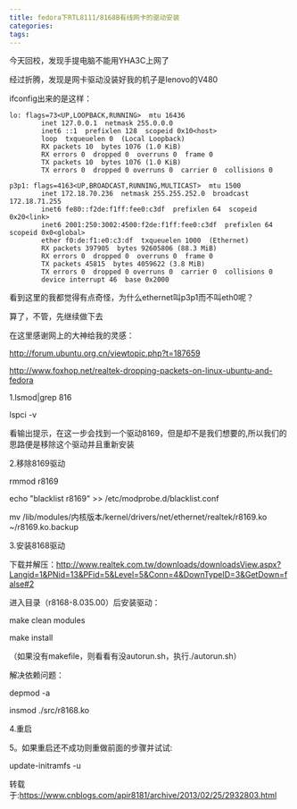 ```yaml
---
title: fedora下RTL8111/8168B有线网卡的驱动安装
categories: 
tags: 
---
```

今天回校，发现手提电脑不能用YHA3C上网了

经过折腾，发现是网卡驱动没装好我的机子是lenovo的V480

ifconfig出来的是这样：

    
    
    lo: flags=73<UP,LOOPBACK,RUNNING>  mtu 16436
            inet 127.0.0.1  netmask 255.0.0.0
            inet6 ::1  prefixlen 128  scopeid 0x10<host>
            loop  txqueuelen 0  (Local Loopback)
            RX packets 10  bytes 1076 (1.0 KiB)
            RX errors 0  dropped 0  overruns 0  frame 0
            TX packets 10  bytes 1076 (1.0 KiB)
            TX errors 0  dropped 0 overruns 0  carrier 0  collisions 0
    
    p3p1: flags=4163<UP,BROADCAST,RUNNING,MULTICAST>  mtu 1500
            inet 172.18.70.236  netmask 255.255.252.0  broadcast 172.18.71.255
            inet6 fe80::f2de:f1ff:fee0:c3df  prefixlen 64  scopeid 0x20<link>
            inet6 2001:250:3002:4500:f2de:f1ff:fee0:c3df  prefixlen 64  scopeid 0x0<global>
            ether f0:de:f1:e0:c3:df  txqueuelen 1000  (Ethernet)
            RX packets 397905  bytes 92605806 (88.3 MiB)
            RX errors 0  dropped 0  overruns 0  frame 0
            TX packets 45815  bytes 4059622 (3.8 MiB)
            TX errors 0  dropped 0 overruns 0  carrier 0  collisions 0
            device interrupt 46  base 0x2000  

看到这里的我都觉得有点奇怪，为什么ethernet叫p3p1而不叫eth0呢？

算了，不管，先继续做下去

在这里感谢网上的大神给我的灵感：

http://forum.ubuntu.org.cn/viewtopic.php?t=187659

http://www.foxhop.net/realtek-dropping-packets-on-linux-ubuntu-and-fedora

1.lsmod|grep 816

lspci -v

看输出提示，在这一步会找到一个驱动8169，但是却不是我们想要的,所以我们的思路便是移除这个驱动并且重新安装

2.移除8169驱动

rmmod r8169

echo "blacklist r8169" >> /etc/modprobe.d/blacklist.conf

mv /lib/modules/内核版本/kernel/drivers/net/ethernet/realtek/r8169.ko
~/r8169.ko.backup

3.安装8168驱动

下载并解压：http://www.realtek.com.tw/downloads/downloadsView.aspx?Langid=1&PNid=13&PFid=5&Level=5&Conn=4&DownTypeID=3&GetDown=false#2

进入目录（r8168-8.035.00）后安装驱动：

make clean modules

make install

（如果没有makefile，则看看有没autorun.sh，执行./autorun.sh）

解决依赖问题：

depmod -a

insmod ./src/r8168.ko

4.重启

5。如果重启还不成功则重做前面的步骤并试试:

update-initramfs -u

转载于:https://www.cnblogs.com/apir8181/archive/2013/02/25/2932803.html

